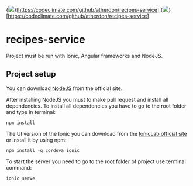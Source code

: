 {<img src="https://codeclimate.com/github/atherdon/recipes-service/badges/issue_count.svg" />}[https://codeclimate.com/github/atherdon/recipes-service]
{<img src="https://codeclimate.com/github/atherdon/recipes-service/badges/gpa.svg" />}[https://codeclimate.com/github/atherdon/recipes-service]

# recipes-service

Project must be run with Ionic, Angular frameworks and NodeJS.




## Project setup

You can download [NodeJS](https://nodejs.org/) from the official site.

After installing NodeJS you must to make pull request and install all dependencies.
To install all dependencies you have to go to the root folder and type in terminal:

	npm install


The UI version of the Ionic you can download from the [IonicLab official site](http://lab.ionic.io/old.html) or install it by using npm:

	npm install -g cordova ionic


To start the server you need to go to the root folder of project 
use terminal command:

	ionic serve
